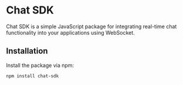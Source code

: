# Chat SDK

Chat SDK is a simple JavaScript package for integrating real-time chat functionality into your applications using WebSocket.

## Installation

Install the package via npm:

```bash
npm install chat-sdk
